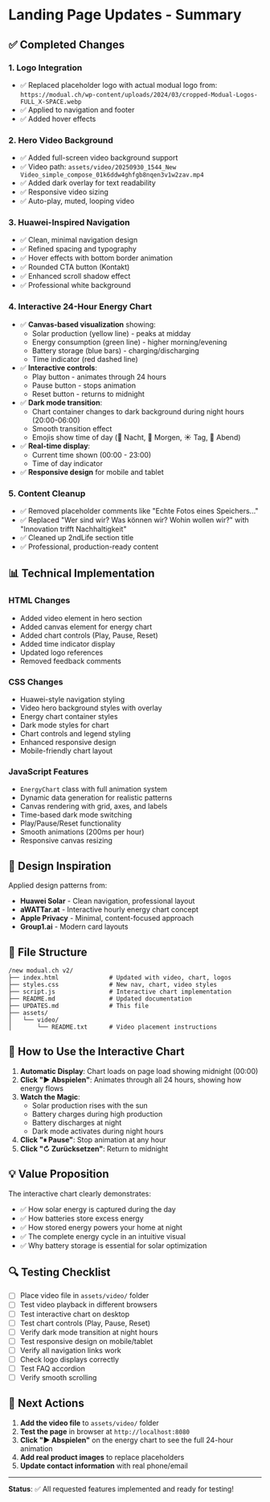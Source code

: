 # Landing Page Updates - Summary

## ✅ Completed Changes

### 1. Logo Integration
- ✅ Replaced placeholder logo with actual modual logo from: `https://modual.ch/wp-content/uploads/2024/03/cropped-Modual-Logos-FULL_X-SPACE.webp`
- ✅ Applied to navigation and footer
- ✅ Added hover effects

### 2. Hero Video Background
- ✅ Added full-screen video background support
- ✅ Video path: `assets/video/20250930_1544_New Video_simple_compose_01k6ddw4ghfgb8nqen3v1w2zav.mp4`
- ✅ Added dark overlay for text readability
- ✅ Responsive video sizing
- ✅ Auto-play, muted, looping video

### 3. Huawei-Inspired Navigation
- ✅ Clean, minimal navigation design
- ✅ Refined spacing and typography
- ✅ Hover effects with bottom border animation
- ✅ Rounded CTA button (Kontakt)
- ✅ Enhanced scroll shadow effect
- ✅ Professional white background

### 4. Interactive 24-Hour Energy Chart
- ✅ **Canvas-based visualization** showing:
  - Solar production (yellow line) - peaks at midday
  - Energy consumption (green line) - higher morning/evening
  - Battery storage (blue bars) - charging/discharging
  - Time indicator (red dashed line)
- ✅ **Interactive controls**:
  - Play button - animates through 24 hours
  - Pause button - stops animation
  - Reset button - returns to midnight
- ✅ **Dark mode transition**:
  - Chart container changes to dark background during night hours (20:00-06:00)
  - Smooth transition effect
  - Emojis show time of day (🌙 Nacht, 🌅 Morgen, ☀️ Tag, 🌆 Abend)
- ✅ **Real-time display**:
  - Current time shown (00:00 - 23:00)
  - Time of day indicator
- ✅ **Responsive design** for mobile and tablet

### 5. Content Cleanup
- ✅ Removed placeholder comments like "Echte Fotos eines Speichers..."
- ✅ Replaced "Wer sind wir? Was können wir? Wohin wollen wir?" with "Innovation trifft Nachhaltigkeit"
- ✅ Cleaned up 2ndLife section title
- ✅ Professional, production-ready content

## 📊 Technical Implementation

### HTML Changes
- Added video element in hero section
- Added canvas element for energy chart
- Added chart controls (Play, Pause, Reset)
- Added time indicator display
- Updated logo references
- Removed feedback comments

### CSS Changes
- Huawei-style navigation styling
- Video hero background styles with overlay
- Energy chart container styles
- Dark mode styles for chart
- Chart controls and legend styling
- Enhanced responsive design
- Mobile-friendly chart layout

### JavaScript Features
- `EnergyChart` class with full animation system
- Dynamic data generation for realistic patterns
- Canvas rendering with grid, axes, and labels
- Time-based dark mode switching
- Play/Pause/Reset functionality
- Smooth animations (200ms per hour)
- Responsive canvas resizing

## 🎨 Design Inspiration

Applied design patterns from:
- **Huawei Solar** - Clean navigation, professional layout
- **aWATTar.at** - Interactive hourly energy chart concept
- **Apple Privacy** - Minimal, content-focused approach
- **Group1.ai** - Modern card layouts

## 📁 File Structure

```
/new modual.ch v2/
├── index.html              # Updated with video, chart, logos
├── styles.css              # New nav, chart, video styles
├── script.js               # Interactive chart implementation
├── README.md               # Updated documentation
├── UPDATES.md              # This file
├── assets/
│   └── video/
│       └── README.txt      # Video placement instructions
```

## 🚀 How to Use the Interactive Chart

1. **Automatic Display**: Chart loads on page load showing midnight (00:00)
2. **Click "▶ Abspielen"**: Animates through all 24 hours, showing how energy flows
3. **Watch the Magic**:
   - Solar production rises with the sun
   - Battery charges during high production
   - Battery discharges at night
   - Dark mode activates during night hours
4. **Click "⏸ Pause"**: Stop animation at any hour
5. **Click "↻ Zurücksetzen"**: Return to midnight

## 💡 Value Proposition

The interactive chart clearly demonstrates:
- ✅ How solar energy is captured during the day
- ✅ How batteries store excess energy
- ✅ How stored energy powers your home at night
- ✅ The complete energy cycle in an intuitive visual
- ✅ Why battery storage is essential for solar optimization

## 🔍 Testing Checklist

- [ ] Place video file in `assets/video/` folder
- [ ] Test video playback in different browsers
- [ ] Test interactive chart on desktop
- [ ] Test chart controls (Play, Pause, Reset)
- [ ] Verify dark mode transition at night hours
- [ ] Test responsive design on mobile/tablet
- [ ] Verify all navigation links work
- [ ] Check logo displays correctly
- [ ] Test FAQ accordion
- [ ] Verify smooth scrolling

## 🎯 Next Actions

1. **Add the video file** to `assets/video/` folder
2. **Test the page** in browser at `http://localhost:8080`
3. **Click "▶ Abspielen"** on the energy chart to see the full 24-hour animation
4. **Add real product images** to replace placeholders
5. **Update contact information** with real phone/email

---

**Status**: ✅ All requested features implemented and ready for testing!
